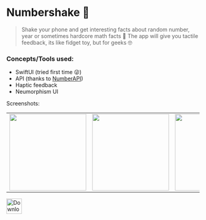 # Numbershake 🔀

> Shake your phone and get interesting facts about random number, year or sometimes hardcore math facts 🤯
> The app will give you tactile feedback, its like fidget toy, but for geeks 🤓

### Concepts/Tools used:
- SwiftUI (tried first time 😜)
- API (thanks to [NumberAPI](http://numbersapi.com))
- Haptic feedback
- Neumorphism UI

Screenshots: 

|  |  |  |  |
|:--|:--|:--|:--|
|<img src="https://user-images.githubusercontent.com/58518594/108084036-cd762c80-7084-11eb-80c9-84bd50bfd1a6.png" width="200" >|<img src="https://user-images.githubusercontent.com/58518594/108084039-cea75980-7084-11eb-939c-63a7b0e2d1a9.png" width="200" >|<img src="https://user-images.githubusercontent.com/58518594/108084040-cea75980-7084-11eb-8bed-7ed035e7564c.png" width="200" >|<img src="https://user-images.githubusercontent.com/58518594/108084043-cf3ff000-7084-11eb-8121-561069ebaf8a.png" width="200" >|


[<img src="https://user-images.githubusercontent.com/58518594/105368683-d81edc80-5c12-11eb-88e7-9a193983c17d.png" alt="Download on the App Store" height="40" />](https://apps.apple.com/ru/app/numbershake/id1553683535)
